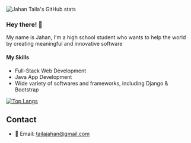 ![Jahan Taila's GitHub stats](https://github-readme-stats.vercel.app/api?username=jahantaila&show_icons=true&theme=tokyonight&count_private=true&include_all_commits=True)

### Hey there! 👋

My name is Jahan, I'm a high school student who wants to help the world by creating meaningful and innovative software 


#### My Skills
* Full-Stack Web Development 
* Java App Development  
* Wide variety of softwares and frameworks, including Django & Bootstrap

[![Top Langs](https://github-readme-stats.vercel.app/api/top-langs/?username=jahantaila&theme=tokyonight)](https://github.com/anuraghazra/github-readme-stats)


## Contact
* 📧  Email: [tailajahan@gmail.com](mailto:tailajahan@gmail.com)
